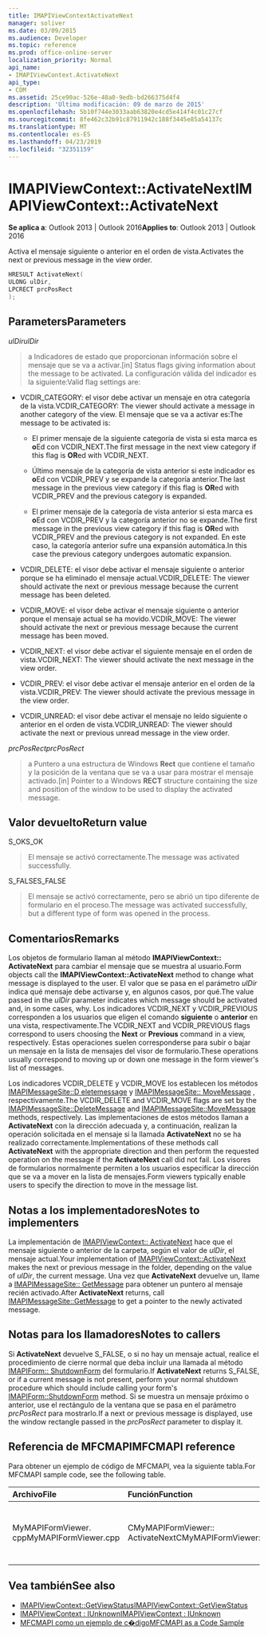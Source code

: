 ```yaml
---
title: IMAPIViewContextActivateNext
manager: soliver
ms.date: 03/09/2015
ms.audience: Developer
ms.topic: reference
ms.prod: office-online-server
localization_priority: Normal
api_name:
- IMAPIViewContext.ActivateNext
api_type:
- COM
ms.assetid: 25ce90ac-526e-48a0-9edb-bd266375d4f4
description: 'Última modificación: 09 de marzo de 2015'
ms.openlocfilehash: 5b10f744e3033aab63820e4cd5e414f4c01c27cf
ms.sourcegitcommit: 8fe462c32b91c87911942c188f3445e85a54137c
ms.translationtype: MT
ms.contentlocale: es-ES
ms.lasthandoff: 04/23/2019
ms.locfileid: "32351159"
---
```

# <a name="imapiviewcontextactivatenext"></a><span data-ttu-id="ff5f6-103">IMAPIViewContext::ActivateNext</span><span class="sxs-lookup"><span data-stu-id="ff5f6-103">IMAPIViewContext::ActivateNext</span></span>

<span data-ttu-id="ff5f6-104">**Se aplica a**: Outlook 2013 | Outlook 2016</span><span class="sxs-lookup"><span data-stu-id="ff5f6-104">**Applies to**: Outlook 2013 | Outlook 2016</span></span> 
  
<span data-ttu-id="ff5f6-105">Activa el mensaje siguiente o anterior en el orden de vista.</span><span class="sxs-lookup"><span data-stu-id="ff5f6-105">Activates the next or previous message in the view order.</span></span> 
  
```cpp
HRESULT ActivateNext(
ULONG ulDir,
LPCRECT prcPosRect
);
```

## <a name="parameters"></a><span data-ttu-id="ff5f6-106">Parameters</span><span class="sxs-lookup"><span data-stu-id="ff5f6-106">Parameters</span></span>

<span data-ttu-id="ff5f6-107">_ulDir_</span><span class="sxs-lookup"><span data-stu-id="ff5f6-107">_ulDir_</span></span>
  
> <span data-ttu-id="ff5f6-108">a Indicadores de estado que proporcionan información sobre el mensaje que se va a activar.</span><span class="sxs-lookup"><span data-stu-id="ff5f6-108">[in] Status flags giving information about the message to be activated.</span></span> <span data-ttu-id="ff5f6-109">La configuración válida del indicador es la siguiente:</span><span class="sxs-lookup"><span data-stu-id="ff5f6-109">Valid flag settings are:</span></span>
    
  - <span data-ttu-id="ff5f6-110">VCDIR_CATEGORY: el visor debe activar un mensaje en otra categoría de la vista.</span><span class="sxs-lookup"><span data-stu-id="ff5f6-110">VCDIR_CATEGORY: The viewer should activate a message in another category of the view.</span></span> <span data-ttu-id="ff5f6-111">El mensaje que se va a activar es:</span><span class="sxs-lookup"><span data-stu-id="ff5f6-111">The message to be activated is:</span></span> 
        
    - <span data-ttu-id="ff5f6-112">El primer mensaje de la siguiente categoría de vista si esta marca es **o**Ed con VCDIR_NEXT.</span><span class="sxs-lookup"><span data-stu-id="ff5f6-112">The first message in the next view category if this flag is **OR**ed with VCDIR_NEXT.</span></span> 
        
    - <span data-ttu-id="ff5f6-113">Último mensaje de la categoría de vista anterior si este indicador es **o**Ed con VCDIR_PREV y se expande la categoría anterior.</span><span class="sxs-lookup"><span data-stu-id="ff5f6-113">The last message in the previous view category if this flag is **OR**ed with VCDIR_PREV and the previous category is expanded.</span></span> 
        
    - <span data-ttu-id="ff5f6-114">El primer mensaje de la categoría de vista anterior si esta marca es **o**Ed con VCDIR_PREV y la categoría anterior no se expande.</span><span class="sxs-lookup"><span data-stu-id="ff5f6-114">The first message in the previous view category if this flag is **OR**ed with VCDIR_PREV and the previous category is not expanded.</span></span> <span data-ttu-id="ff5f6-115">En este caso, la categoría anterior sufre una expansión automática.</span><span class="sxs-lookup"><span data-stu-id="ff5f6-115">In this case the previous category undergoes automatic expansion.</span></span> 
        
  - <span data-ttu-id="ff5f6-116">VCDIR_DELETE: el visor debe activar el mensaje siguiente o anterior porque se ha eliminado el mensaje actual.</span><span class="sxs-lookup"><span data-stu-id="ff5f6-116">VCDIR_DELETE: The viewer should activate the next or previous message because the current message has been deleted.</span></span> 
        
  - <span data-ttu-id="ff5f6-117">VCDIR_MOVE: el visor debe activar el mensaje siguiente o anterior porque el mensaje actual se ha movido.</span><span class="sxs-lookup"><span data-stu-id="ff5f6-117">VCDIR_MOVE: The viewer should activate the next or previous message because the current message has been moved.</span></span> 
        
  - <span data-ttu-id="ff5f6-118">VCDIR_NEXT: el visor debe activar el siguiente mensaje en el orden de vista.</span><span class="sxs-lookup"><span data-stu-id="ff5f6-118">VCDIR_NEXT: The viewer should activate the next message in the view order.</span></span> 
        
  - <span data-ttu-id="ff5f6-119">VCDIR_PREV: el visor debe activar el mensaje anterior en el orden de la vista.</span><span class="sxs-lookup"><span data-stu-id="ff5f6-119">VCDIR_PREV: The viewer should activate the previous message in the view order.</span></span> 
        
  - <span data-ttu-id="ff5f6-120">VCDIR_UNREAD: el visor debe activar el mensaje no leído siguiente o anterior en el orden de vista.</span><span class="sxs-lookup"><span data-stu-id="ff5f6-120">VCDIR_UNREAD: The viewer should activate the next or previous unread message in the view order.</span></span> 
    
<span data-ttu-id="ff5f6-121">_prcPosRect_</span><span class="sxs-lookup"><span data-stu-id="ff5f6-121">_prcPosRect_</span></span>
  
> <span data-ttu-id="ff5f6-122">a Puntero a una estructura de Windows **Rect** que contiene el tamaño y la posición de la ventana que se va a usar para mostrar el mensaje activado.</span><span class="sxs-lookup"><span data-stu-id="ff5f6-122">[in] Pointer to a Windows **RECT** structure containing the size and position of the window to be used to display the activated message.</span></span> 
    
## <a name="return-value"></a><span data-ttu-id="ff5f6-123">Valor devuelto</span><span class="sxs-lookup"><span data-stu-id="ff5f6-123">Return value</span></span>

<span data-ttu-id="ff5f6-124">S_OK</span><span class="sxs-lookup"><span data-stu-id="ff5f6-124">S_OK</span></span> 
  
> <span data-ttu-id="ff5f6-125">El mensaje se activó correctamente.</span><span class="sxs-lookup"><span data-stu-id="ff5f6-125">The message was activated successfully.</span></span> 
    
<span data-ttu-id="ff5f6-126">S_FALSE</span><span class="sxs-lookup"><span data-stu-id="ff5f6-126">S_FALSE</span></span> 
  
> <span data-ttu-id="ff5f6-127">El mensaje se activó correctamente, pero se abrió un tipo diferente de formulario en el proceso.</span><span class="sxs-lookup"><span data-stu-id="ff5f6-127">The message was activated successfully, but a different type of form was opened in the process.</span></span>
    
## <a name="remarks"></a><span data-ttu-id="ff5f6-128">Comentarios</span><span class="sxs-lookup"><span data-stu-id="ff5f6-128">Remarks</span></span>

<span data-ttu-id="ff5f6-129">Los objetos de formulario llaman al método **IMAPIViewContext:: ActivateNext** para cambiar el mensaje que se muestra al usuario.</span><span class="sxs-lookup"><span data-stu-id="ff5f6-129">Form objects call the **IMAPIViewContext::ActivateNext** method to change what message is displayed to the user.</span></span> <span data-ttu-id="ff5f6-130">El valor que se pasa en el parámetro _ulDir_ indica qué mensaje debe activarse y, en algunos casos, por qué.</span><span class="sxs-lookup"><span data-stu-id="ff5f6-130">The value passed in the  _ulDir_ parameter indicates which message should be activated and, in some cases, why.</span></span> <span data-ttu-id="ff5f6-131">Los indicadores VCDIR_NEXT y VCDIR_PREVIOUS corresponden a los usuarios que eligen el comando **siguiente** o **anterior** en una vista, respectivamente.</span><span class="sxs-lookup"><span data-stu-id="ff5f6-131">The VCDIR_NEXT and VCDIR_PREVIOUS flags correspond to users choosing the **Next** or **Previous** command in a view, respectively.</span></span> <span data-ttu-id="ff5f6-132">Estas operaciones suelen corresponderse para subir o bajar un mensaje en la lista de mensajes del visor de formulario.</span><span class="sxs-lookup"><span data-stu-id="ff5f6-132">These operations usually correspond to moving up or down one message in the form viewer's list of messages.</span></span> 
  
<span data-ttu-id="ff5f6-133">Los indicadores VCDIR_DELETE y VCDIR_MOVE los establecen los métodos [IMAPIMessageSite::D eletemessage](imapimessagesite-deletemessage.md) y [IMAPIMessageSite:: MoveMessage](imapimessagesite-movemessage.md) , respectivamente.</span><span class="sxs-lookup"><span data-stu-id="ff5f6-133">The VCDIR_DELETE and VCDIR_MOVE flags are set by the [IMAPIMessageSite::DeleteMessage](imapimessagesite-deletemessage.md) and [IMAPIMessageSite::MoveMessage](imapimessagesite-movemessage.md) methods, respectively.</span></span> <span data-ttu-id="ff5f6-134">Las implementaciones de estos métodos llaman a **ActivateNext** con la dirección adecuada y, a continuación, realizan la operación solicitada en el mensaje si la llamada **ActivateNext** no se ha realizado correctamente.</span><span class="sxs-lookup"><span data-stu-id="ff5f6-134">Implementations of these methods call **ActivateNext** with the appropriate direction and then perform the requested operation on the message if the **ActivateNext** call did not fail.</span></span> <span data-ttu-id="ff5f6-135">Los visores de formularios normalmente permiten a los usuarios especificar la dirección que se va a mover en la lista de mensajes.</span><span class="sxs-lookup"><span data-stu-id="ff5f6-135">Form viewers typically enable users to specify the direction to move in the message list.</span></span> 
  
## <a name="notes-to-implementers"></a><span data-ttu-id="ff5f6-136">Notas a los implementadores</span><span class="sxs-lookup"><span data-stu-id="ff5f6-136">Notes to implementers</span></span>

<span data-ttu-id="ff5f6-137">La implementación de [IMAPIViewContext:: ActivateNext](imapiviewcontext-activatenext.md) hace que el mensaje siguiente o anterior de la carpeta, según el valor de _ulDir_, el mensaje actual.</span><span class="sxs-lookup"><span data-stu-id="ff5f6-137">Your implementation of [IMAPIViewContext::ActivateNext](imapiviewcontext-activatenext.md) makes the next or previous message in the folder, depending on the value of  _ulDir_, the current message.</span></span> <span data-ttu-id="ff5f6-138">Una vez que **ActivateNext** devuelve un, llame a [IMAPIMessageSite:: GetMessage](imapimessagesite-getmessage.md) para obtener un puntero al mensaje recién activado.</span><span class="sxs-lookup"><span data-stu-id="ff5f6-138">After **ActivateNext** returns, call [IMAPIMessageSite::GetMessage](imapimessagesite-getmessage.md) to get a pointer to the newly activated message.</span></span> 
  
## <a name="notes-to-callers"></a><span data-ttu-id="ff5f6-139">Notas para los llamadores</span><span class="sxs-lookup"><span data-stu-id="ff5f6-139">Notes to callers</span></span>

<span data-ttu-id="ff5f6-140">Si **ActivateNext** devuelve S_FALSE, o si no hay un mensaje actual, realice el procedimiento de cierre normal que deba incluir una llamada al método [IMAPIForm:: ShutdownForm](imapiform-shutdownform.md) del formulario.</span><span class="sxs-lookup"><span data-stu-id="ff5f6-140">If **ActivateNext** returns S_FALSE, or if a current message is not present, perform your normal shutdown procedure which should include calling your form's [IMAPIForm::ShutdownForm](imapiform-shutdownform.md) method.</span></span> <span data-ttu-id="ff5f6-141">Si se muestra un mensaje próximo o anterior, use el rectángulo de la ventana que se pasa en el parámetro _prcPosRect_ para mostrarlo.</span><span class="sxs-lookup"><span data-stu-id="ff5f6-141">If a next or previous message is displayed, use the window rectangle passed in the  _prcPosRect_ parameter to display it.</span></span> 
  
## <a name="mfcmapi-reference"></a><span data-ttu-id="ff5f6-142">Referencia de MFCMAPI</span><span class="sxs-lookup"><span data-stu-id="ff5f6-142">MFCMAPI reference</span></span>

<span data-ttu-id="ff5f6-143">Para obtener un ejemplo de código de MFCMAPI, vea la siguiente tabla.</span><span class="sxs-lookup"><span data-stu-id="ff5f6-143">For MFCMAPI sample code, see the following table.</span></span>
  
|<span data-ttu-id="ff5f6-144">**Archivo**</span><span class="sxs-lookup"><span data-stu-id="ff5f6-144">**File**</span></span>|<span data-ttu-id="ff5f6-145">**Función**</span><span class="sxs-lookup"><span data-stu-id="ff5f6-145">**Function**</span></span>|<span data-ttu-id="ff5f6-146">**Comentario**</span><span class="sxs-lookup"><span data-stu-id="ff5f6-146">**Comment**</span></span>|
|:-----|:-----|:-----|
|<span data-ttu-id="ff5f6-147">MyMAPIFormViewer. cpp</span><span class="sxs-lookup"><span data-stu-id="ff5f6-147">MyMAPIFormViewer.cpp</span></span>  <br/> |<span data-ttu-id="ff5f6-148">CMyMAPIFormViewer:: ActivateNext</span><span class="sxs-lookup"><span data-stu-id="ff5f6-148">CMyMAPIFormViewer::ActivateNext</span></span>  <br/> |<span data-ttu-id="ff5f6-149">MFCMAPI implementa el método **IMAPIViewContext:: ActivateNext** en esta función.</span><span class="sxs-lookup"><span data-stu-id="ff5f6-149">MFCMAPI implements the **IMAPIViewContext::ActivateNext** method in this function.</span></span>  <br/> |
   
## <a name="see-also"></a><span data-ttu-id="ff5f6-150">Vea también</span><span class="sxs-lookup"><span data-stu-id="ff5f6-150">See also</span></span>

- [<span data-ttu-id="ff5f6-151">IMAPIViewContext::GetViewStatus</span><span class="sxs-lookup"><span data-stu-id="ff5f6-151">IMAPIViewContext::GetViewStatus</span></span>](imapiviewcontext-getviewstatus.md)
- [<span data-ttu-id="ff5f6-152">IMAPIViewContext : IUnknown</span><span class="sxs-lookup"><span data-stu-id="ff5f6-152">IMAPIViewContext : IUnknown</span></span>](imapiviewcontextiunknown.md)
- [<span data-ttu-id="ff5f6-153">MFCMAPI como un ejemplo de c�digo</span><span class="sxs-lookup"><span data-stu-id="ff5f6-153">MFCMAPI as a Code Sample</span></span>](mfcmapi-as-a-code-sample.md)

